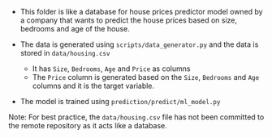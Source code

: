 - This folder is like a database for house prices predictor model owned by a company that wants to predict the house prices based on size, bedrooms and age of the house.

- The data is generated using `scripts/data_generator.py` and the data is stored in `data/housing.csv`
    - It has `Size`, `Bedrooms`, `Age` and `Price` as columns
    - The `Price` column is generated based on the `Size`, `Bedrooms` and `Age` columns and it is the target variable.

- The model is trained using `prediction/predict/ml_model.py`

Note: For best practice, the `data/housing.csv` file has not been committed to the remote repository as it acts like a database.